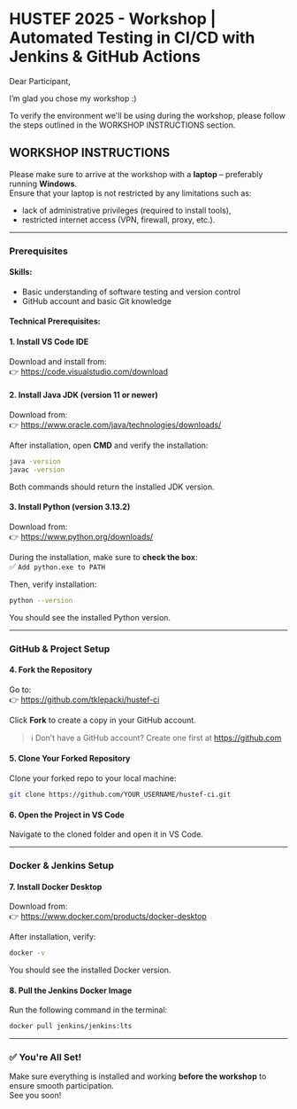 # HUSTEF 2025 - Workshop | Automated Testing in CI/CD with Jenkins & GitHub Actions

Dear Participant,

I’m glad you chose my workshop :)

To verify the environment we'll be using during the workshop, please follow the steps outlined in the WORKSHOP INSTRUCTIONS section.

## WORKSHOP INSTRUCTIONS

Please make sure to arrive at the workshop with a **laptop** – preferably running **Windows**.  
Ensure that your laptop is not restricted by any limitations such as:

- lack of administrative privileges (required to install tools),
- restricted internet access (VPN, firewall, proxy, etc.).

---

### Prerequisites

#### Skills:
- Basic understanding of software testing and version control
- GitHub account and basic Git knowledge

#### Technical Prerequisites:

#### 1. Install VS Code IDE  
Download and install from:  
👉 https://code.visualstudio.com/download

#### 2. Install Java JDK (version 11 or newer)  
Download from:  
👉 https://www.oracle.com/java/technologies/downloads/  

After installation, open **CMD** and verify the installation:
```bash
java -version
javac -version
```
Both commands should return the installed JDK version.

#### 3. Install Python (version 3.13.2)  
Download from:  
👉 https://www.python.org/downloads/  

During the installation, make sure to **check the box**:  
✅ `Add python.exe to PATH`

Then, verify installation:
```bash
python --version
```
You should see the installed Python version.

---

### GitHub & Project Setup

#### 4. Fork the Repository  
Go to:  
👉 https://github.com/tklepacki/hustef-ci  

Click **Fork** to create a copy in your GitHub account.

> ℹ️ Don’t have a GitHub account? Create one first at https://github.com

#### 5. Clone Your Forked Repository  
Clone your forked repo to your local machine:
```bash
git clone https://github.com/YOUR_USERNAME/hustef-ci.git
```

#### 6. Open the Project in VS Code  
Navigate to the cloned folder and open it in VS Code.

---

### Docker & Jenkins Setup

#### 7. Install Docker Desktop  
Download from:  
👉 https://www.docker.com/products/docker-desktop

After installation, verify:
```bash
docker -v
```
You should see the installed Docker version.

#### 8. Pull the Jenkins Docker Image  
Run the following command in the terminal:
```bash
docker pull jenkins/jenkins:lts
```

---

### ✅ You're All Set!

Make sure everything is installed and working **before the workshop** to ensure smooth participation.  
See you soon!

